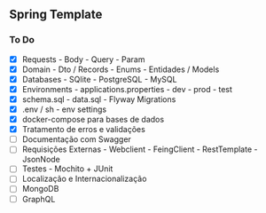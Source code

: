 ## Spring Template

### To Do
- [x] Requests - Body - Query - Param
- [x] Domain - Dto / Records - Enums - Entidades / Models
- [x] Databases - SQlite - PostgreSQL - MySQL
- [x] Environments - applications.properties - dev - prod - test
- [x] schema.sql - data.sql - Flyway Migrations
- [x] .env / sh - env settings
- [x] docker-compose para bases de dados
- [x] Tratamento de erros e validações
- [ ] Documentação com Swagger
- [ ] Requisições Externas - Webclient - FeingClient - RestTemplate - JsonNode
- [ ] Testes - Mochito + JUnit
- [ ] Localização e Internacionalização
- [ ] MongoDB
- [ ] GraphQL
